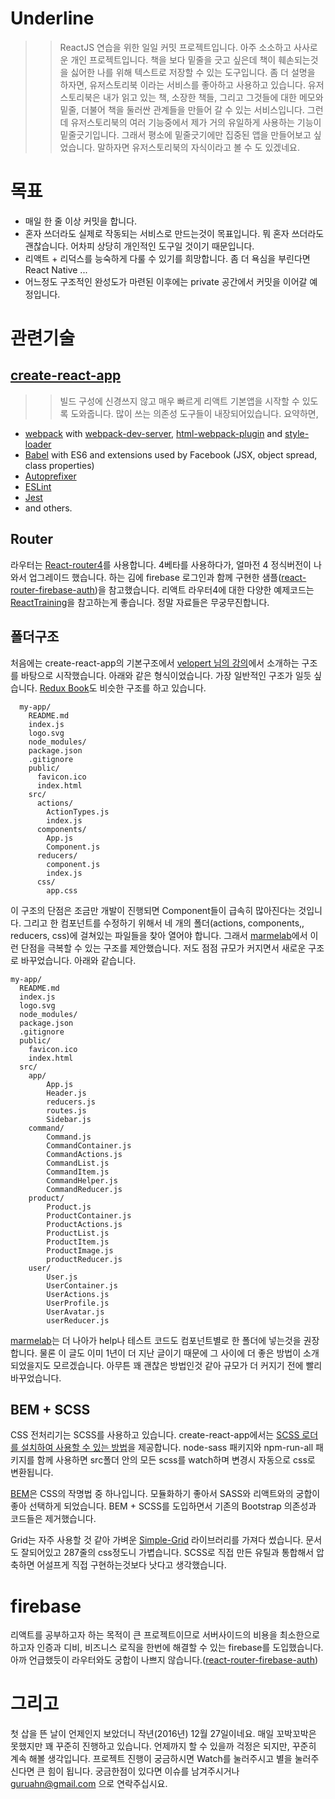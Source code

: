 # Underline
>>ReactJS 연습을 위한 일일 커밋 프로젝트입니다. 아주 소소하고 사사로운 개인 프로젝트입니다. 책을 보다 밑줄을 긋고 싶은데 책이 훼손되는것을 싫어한 나를 위해 텍스트로 저장할 수 있는 도구입니다. 좀 더 설명을 하자면, 유저스토리북 이라는 서비스를 좋아하고 사용하고 있습니다. 유저스토리북은 내가 읽고 있는 책, 소장한 책들, 그리고 그것들에 대한 메모와 밑줄, 더불어 책을 둘러싼 관계들을 만들어 갈 수 있는 서비스입니다. 그런데 유저스토리북의 여러 기능중에서 제가 거의 유일하게 사용하는 기능이 밑줄긋기입니다. 그래서 평소에 밑줄긋기에만 집중된 앱을 만들어보고 싶었습니다. 말하자면 유저스토리북의 자식이라고 볼 수 도 있겠네요.

# 목표
- 매일 한 줄 이상 커밋을 합니다.
- 혼자 쓰더라도 실제로 작동되는 서비스로 만드는것이 목표입니다. 뭐 혼자 쓰더라도 괜찮습니다. 어차피 상당히 개인적인 도구일 것이기 때문입니다.
- 리액트 + 리덕스를 능숙하게 다룰 수 있기를 희망합니다. 좀 더 욕심을 부린다면 React Native ...
- 어느정도 구조적인 완성도가 마련된 이후에는 private 공간에서 커밋을 이어갈 예정입니다.

# 관련기술
## [create-react-app](https://github.com/facebookincubator/create-react-app)
>> 빌드 구성에 신경쓰지 않고 매우 빠르게 리액트 기본앱을 시작할 수 있도록 도와줍니다. 많이 쓰는 의존성 도구들이 내장되어있습니다. 요약하면,
- [webpack](https://webpack.github.io/) with [webpack-dev-server](https://github.com/webpack/webpack-dev-server), [html-webpack-plugin](https://github.com/ampedandwired/html-webpack-plugin) and [style-loader](https://github.com/webpack/style-loader)
- [Babel](http://babeljs.io/) with ES6 and extensions used by Facebook (JSX, object spread, class properties)
- [Autoprefixer](https://github.com/postcss/autoprefixer)
- [ESLint](http://eslint.org/)
- [Jest](http://facebook.github.io/jest)
- and others.

## Router
라우터는 [React-router4](https://github.com/ReactTraining/react-router)를 사용합니다. 4베타를 사용하다가, 얼마전 4 정식버전이 나와서 업그레이드 했습니다. 하는 김에 firebase 로그인과 함께 구현한 샘플([react-router-firebase-auth](https://github.com/tylermcginnis/react-router-firebase-auth))을 참고했습니다. 리액트 라우터4에 대한 다양한 예제코드는 [ReactTraining](https://reacttraining.com/react-router/web/guides/quick-start)을 참고하는게 좋습니다. 정말 자료들은 무궁무진합니다.

## 폴더구조
처음에는 create-react-app의 기본구조에서 [velopert 님의 강의](https://www.inflearn.com/course/react-%EA%B0%95%EC%A2%8C-velopert/)에서 소개하는 구조를 바탕으로 시작했습니다. 아래와 같은 형식이었습니다. 가장 일반적인 구조가 일듯 싶습니다. [Redux Book](http://redux.js.org/docs/advanced/ExampleRedditAPI.html)도 비슷한 구조를 하고 있습니다.

```
  my-app/
    README.md
    index.js
    logo.svg
    node_modules/
    package.json
    .gitignore
    public/
      favicon.ico
      index.html
    src/
      actions/
        ActionTypes.js
        index.js
      components/
        App.js
        Component.js
      reducers/
        component.js
        index.js
      css/
        app.css
```
이 구조의 단점은 조금만 개발이 진행되면 Component들이 급속히 많아진다는 것입니다. 그리고 한 컴포넌트를 수정하기 위해서 네 개의 폴더(actions, components,, reducers, css)에 걸쳐있는 파일들을 찾아 열어야 합니다. 그래서 [marmelab](https://marmelab.com/blog/2015/12/17/react-directory-structure.html)에서 이런 단점을 극복할 수 있는 구조를 제안했습니다. 저도 점점 규모가 커지면서 새로운 구조로 바꾸었습니다. 아래와 같습니다.

```
my-app/
  README.md
  index.js
  logo.svg
  node_modules/
  package.json
  .gitignore
  public/
    favicon.ico
    index.html
  src/
    app/
        App.js
        Header.js
        reducers.js
        routes.js
        Sidebar.js
    command/
        Command.js
        CommandContainer.js
        CommandActions.js
        CommandList.js
        CommandItem.js
        CommandHelper.js
        CommandReducer.js
    product/
        Product.js
        ProductContainer.js
        ProductActions.js
        ProductList.js
        ProductItem.js
        ProductImage.js
        productReducer.js
    user/
        User.js
        UserContainer.js
        UserActions.js
        UserProfile.js
        UserAvatar.js
        userReducer.js
```
[marmelab](https://marmelab.com/blog/2015/12/17/react-directory-structure.html)는 더 나아가 help나 테스트 코드도 컴포넌트별로 한 폴더에 넣는것을 권장합니다. 물론 이 글도 이미 1년이 더 지난 글이기 때문에 그 사이에 더 좋은 방법이 소개되었을지도 모르겠습니다. 아무튼 꽤 괜찮은 방법인것 같아 규모가 더 커지기 전에 빨리 바꾸었습니다.

## BEM + SCSS
CSS 전처리기는 SCSS를 사용하고 있습니다. create-react-app에서는 [SCSS 로더를 설치하여 사용할 수 있는 방법](https://github.com/facebookincubator/create-react-app/blob/master/packages/react-scripts/template/README.md#adding-a-css-preprocessor-sass-less-etc)을 제공합니다. node-sass 패키지와 npm-run-all 패키지를 함께 사용하면 src폴더 안의 모든 scss를 watch하며 변경시 자동으로 css로 변환됩니다.

[BEM](https://mytory.net/html-css-js/2015/05/07/mindbemding-getting-your-head-round-bem-syntax.html)은 CSS의 작명법 중 하나입니다. 모듈화하기 좋아서 SASS와 리액트와의 궁합이 좋아 선택하게 되었습니다. BEM + SCSS를 도입하면서 기존의 Bootstrap 의존성과 코드들은 제거했습니다.

Grid는 자주 사용할 것 같아 가벼운 [Simple-Grid](http://thisisdallas.github.io/Simple-Grid/) 라이브러리를 가져다 썼습니다. 문서도 잘되어있고 287줄의 css정도니 가볍습니다. SCSS로 직접 만든 유틸과 통합해서 압축하면 어설프게 직접 구현하는것보다 낫다고 생각했습니다.

# firebase
리액트를 공부하고자 하는 목적이 큰 프로젝트이므로 서버사이드의 비용을 최소한으로 하고자 인증과 디비, 비즈니스 로직을 한번에 해결할 수 있는 firebase를 도입했습니다. 아까 언급했듯이 라우터와도 궁합이 나쁘지 않습니다.([react-router-firebase-auth](https://github.com/tylermcginnis/react-router-firebase-auth))

# 그리고
첫 삽을 뜬 날이 언제인지 보았더니 작년(2016년) 12월 27일이네요. 매일 꼬박꼬박은 못했지만 꽤 꾸준히 진행하고 있습니다. 언제까지 할 수 있을까 걱정은 되지만, 꾸준히 계속 해볼 생각입니다. 프로젝트 진행이 궁금하시면 Watch를 눌러주시고 별을 눌러주신다면 큰 힘이 됩니다. 궁금한점이 있다면 이슈를 남겨주시거나 guruahn@gmail.com 으로 연락주십시요.
